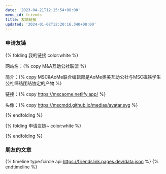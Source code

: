 ```yaml
---
date: '2023-04-21T12:15:54+08:00'
menu_id: friends
title: 友情链接
updated: '2024-01-02T12:20:16.340+08:00'
---
```

<div id="friend-content" class="friend-content"></div>
<link rel="stylesheet" href="https://npm.elemecdn.com/qexo-friends/friends.css"/>
<script src="https://registry.npmmirror.com/qexo-friends/latest/files/Stellar/friends.js"></script>
<script>loadQexoFriends("friend-content", "https://qexo.giize.com")</script>

### 申请友链

{% folding 我的链接 color:white %}

网站名：{% copy M&A互助公社联盟 %}

简介：{% copy MSC&AoMe联合编辑部是AoMe奥美互助公社与MSC磁铁学生公社缔结团结协定的产物 %}

链接：{% copy https://mscaome.netlify.app/ %}

头像：{% copy https://mscmdd.github.io/medias/avatar.svg %}

{% endfolding %}

{% folding 申请友链~ color:white %}

<div id="friends-api"></div>
<script src="https://npm.elemecdn.com/qexo-friends/friends-api.js"></script>
<script>qexo_friend_api("friends-api","https://qexo.giize.com","");</script>

{% endfolding %}

### 朋友的文章

{% timeline type:fcircle api:https://friendslink.pages.dev/data.json %}
{% endtimeline %}

